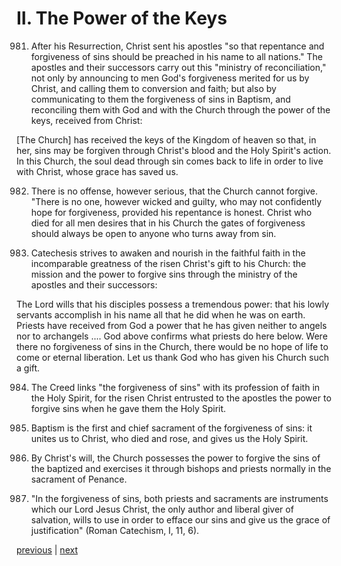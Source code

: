 # II. The Power of the Keys

981. After his Resurrection, Christ sent his apostles "so that repentance and forgiveness of sins should be preached in his name to all nations." The apostles and their successors carry out this "ministry of reconciliation," not only by announcing to men God's forgiveness merited for us by Christ, and calling them to conversion and faith; but also by communicating to them the forgiveness of sins in Baptism, and reconciling them with God and with the Church through the power of the keys, received from Christ:

[The Church] has received the keys of the Kingdom of heaven so that, in her, sins may be forgiven through Christ's blood and the Holy Spirit's action. In this Church, the soul dead through sin comes back to life in order to live with Christ, whose grace has saved us.

982. There is no offense, however serious, that the Church cannot forgive. "There is no one, however wicked and guilty, who may not confidently hope for forgiveness, provided his repentance is honest. Christ who died for all men desires that in his Church the gates of forgiveness should always be open to anyone who turns away from sin.

983. Catechesis strives to awaken and nourish in the faithful faith in the incomparable greatness of the risen Christ's gift to his Church: the mission and the power to forgive sins through the ministry of the apostles and their successors:

The Lord wills that his disciples possess a tremendous power: that his lowly servants accomplish in his name all that he did when he was on earth. Priests have received from God a power that he has given neither to angels nor to archangels .... God above confirms what priests do here below. Were there no forgiveness of sins in the Church, there would be no hope of life to come or eternal liberation. Let us thank God who has given his Church such a gift.

984. The Creed links "the forgiveness of sins" with its profession of faith in the Holy Spirit, for the risen Christ entrusted to the apostles the power to forgive sins when he gave them the Holy Spirit.

985. Baptism is the first and chief sacrament of the forgiveness of sins: it unites us to Christ, who died and rose, and gives us the Holy Spirit.

986. By Christ's will, the Church possesses the power to forgive the sins of the baptized and exercises it through bishops and priests normally in the sacrament of Penance.

987. "In the forgiveness of sins, both priests and sacraments are instruments which our Lord Jesus Christ, the only author and liberal giver of salvation, wills to use in order to efface our sins and give us the grace of justification" (Roman Catechism, I, 11, 6).

[previous](https://github.com/Tenari/non-fiction/blob/master/catechism/__P2E.md) | [next](https://github.com/Tenari/non-fiction/blob/master/catechism/__P2G.md)